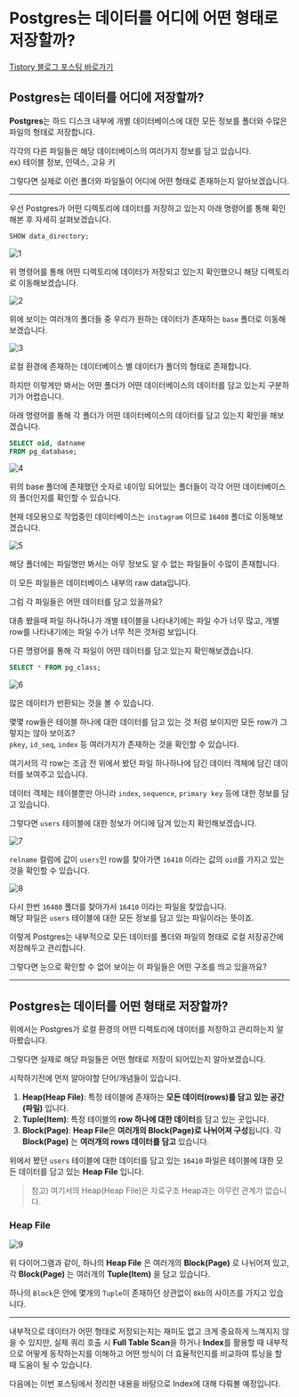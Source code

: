 # Postgres는 데이터를 어디에 어떤 형태로 저장할까?

[Tistory 블로그 포스팅 바로가기](https://seunghyunson.tistory.com/16)

## Postgres는 데이터를 어디에 저장할까?

**Postgres**는 하드 디스크 내부에 개별 데이터베이스에 대한 모든 정보를 폴더와 수많은 파일의 형태로 저장합니다.

각각의 다른 파일들은 해당 데이터베이스의 여러가지 정보를 담고 있습니다.  
ex) 테이블 정보, 인덱스, 고유 키

그렇다면 실제로 이런 폴더와 파일들이 어디에 어떤 형태로 존재하는지 알아보겠습니다.

---

우선 Postgres가 어떤 디렉토리에 데이터를 저장하고 있는지 아래 명령어를 통해 확인해본 후 자세히 살펴보겠습니다.

```sql
SHOW data_directory;
```

![1](./images/1.png)

위 명령어를 통해 어떤 디렉토리에 데이터가 저장되고 있는지 확인했으니 해당 디렉토리로 이동해보겠습니다.

![2](./images/2.png)

위에 보이는 여러개의 폴더들 중 우리가 원하는 데이터가 존재하는 `base` 폴더로 이동해보겠습니다.

![3](./images/3.png)

로컬 환경에 존재하는 데이터베이스 별 데이터가 폴더의 형태로 존재합니다.

하지만 이렇게만 봐서는 어떤 폴더가 어떤 데이터베이스의 데이터를 담고 있는지 구분하기가 어렵습니다.

아래 명령어를 통해 각 폴더가 어떤 데이터베이스의 데이터를 담고 있는지 확인을 해보겠습니다.

```sql
SELECT oid, datname
FROM pg_database;
```

![4](./images/4.png)

위의 base 폴더에 존재했던 숫자로 네이밍 되어있는 폴더들이 각각 어떤 데이터베이스의 폴더인지를 확인할 수 있습니다.

현재 데모용으로 작업중인 데이터베이스는 `instagram` 이므로 `16408` 폴더로 이동해보겠습니다.

![5](./images/5.png)

해당 폴더에는 파일명만 봐서는 아무 정보도 알 수 없는 파일들이 수많이 존재합니다.

이 모든 파일들은 데이터베이스 내부의 raw data입니다.

그럼 각 파일들은 어떤 데이터를 담고 있을까요?

대충 봤을때 파일 하나하나가 개별 테이블을 나타내기에는 파일 수가 너무 많고, 개별 row를 나타내기에는 파일 수가 너무 적은 것처럼 보입니다.

다른 명령어를 통해 각 파일이 어떤 데이터를 담고 있는지 확인해보겠습니다.

```sql
SELECT * FROM pg_class;
```

![6](./images/6.png)

많은 데이터가 반환되는 것을 볼 수 있습니다.

몇몇 row들은 테이블 하나에 대한 데이터를 담고 있는 것 처럼 보이지만 모든 row가 그렇지는 않아 보이죠?  
`pkey`, `id_seq`, `index` 등 여러가지가 존재하는 것을 확인할 수 있습니다.

여기서의 각 row는 조금 전 위에서 봤던 파일 하나하나에 담긴 데이터 객체에 담긴 데이터를 보여주고 있습니다.

데이터 객체는 테이블뿐만 아니라 `index`, `sequence`, `primary key` 등에 대한 정보를 담고 있습니다.

그렇다면 `users` 테이블에 대한 정보가 어디에 담겨 있는지 확인해보겠습니다.

![7](./images/7.png)

`relname` 컬럼에 값이 `users`인 row를 찾아가면 `16410` 이라는 값의 `oid`를 가지고 있는 것을 확인할 수 있습니다.

![8](./images/8.png)

다시 한번 `16480` 폴더를 찾아가서 `16410` 이라는 파일을 찾았습니다.  
해당 파일은 `users` 테이블에 대한 모든 정보를 담고 있는 파일이라는 뜻이죠.

이렇게 Postgres는 내부적으로 모든 데이터를 폴더와 파일의 형태로 로컬 저장공간에 저장해두고 관리합니다.

그렇다면 눈으로 확인할 수 없어 보이는 이 파일들은 어떤 구조를 띄고 있을까요?

---

## Postgres는 데이터를 어떤 형태로 저장할까?

위에서는 Postgres가 로컬 환경의 어떤 디렉토리에 데이터를 저장하고 관리하는지 알아봤습니다.

그렇다면 실제로 해당 파일들은 어떤 형태로 저장이 되어있는지 알아보겠습니다.

시작하기전에 먼저 알아야할 단어/개념들이 있습니다.

1. **Heap(Heap File)**: 특정 테이블에 존재하는 **모든 데이터(rows)를 담고 있는 공간(파일)** 입니다.
2. **Tuple(Item)**: 특정 테이블의 **row 하나에 대한 데이터**를 담고 있는 곳입니다.
3. **Block(Page)**: **Heap File**은 **여러개의 Block(Page)로 나뉘어져 구성**됩니다. 각 **Block(Page)** 는 **여러개의 rows 데이터를 담고** 있습니다.

위에서 봤던 `users` 테이블에 대한 데이터를 담고 있는 `16410` 파일은 테이블에 대한 모든 데이터를 담고 있는 **Heap File** 입니다.

> 참고) 여기서의 Heap(Heap File)은 자료구조 Heap과는 아무런 관계가 없습니다.

### Heap File
![9](./images/9.png)

위 다이어그램과 같이, 하나의 **Heap File** 은 여러개의 **Block(Page)** 로 나뉘어져 있고, 각 **Block(Page)** 는 여러개의 **Tuple(Item)** 을 담고 있습니다.

하나의 `Block`은 안에 몇개의 `Tuple`이 존재하던 상관없이 `8kb`의 사이즈를 가지고 있습니다.

---

내부적으로 데이터가 어떤 형태로 저장되는지는 재미도 없고 크게 중요하게 느껴지지 않을 수 있지만, 실제 쿼리 호출 시 **Full Table Scan**을 하거나 **Index**를 활용할 때 내부적으로 어떻게 동작하는지를 이해하고 어떤 방식이 더 효율적인지를 비교하여 튜닝을 할 때 도움이 될 수 있습니다.

다음에는 이번 포스팅에서 정리한 내용을 바탕으로 Index에 대해 다뤄볼 예정입니다.